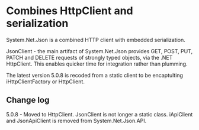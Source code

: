 # Combines HttpClient and serialization
System.Net.Json is a combined HTTP client with embedded serialization. 

JsonClient - the main artifact of System.Net.Json provides GET, POST, PUT, PATCH and DELETE requests of strongly typed objects, via the .NET HttpClient. This enables quicker time for integration rather than plumming.

The latest version 5.0.8 is recoded from a static client to be encaptulting iHttpClientFactory or HttpClient.

## Change log
5.0.8 - Moved to HttpClient. JsonClient is not longer a static class. iApiClient and JsonApiClient is removed from System.Net.Json.API.
